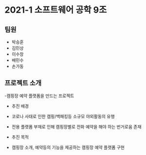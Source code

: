 # 2021-1 소프트웨어 공학 9조

## 팀원

- 박승훈
- 김민상
- 이수창
- 배민수
- 손가동

## 프로젝트 소개

-캠핑장 예약 플랫폼을 만드는 프로젝트

- 추진 배경
 - 코로나 사태로 인한 캠핑/백패킹등 소규모 야외활동의 유행
 - 전용 플랫폼 부재로 인해 캠핑장별로 전화 예약을 해야 하는 번거로움 존재
 
- 추진 목적
 - 캠핑장 소개, 예약등의 기능을 제공하는 캠핑장 예약 플랫폼 구현
